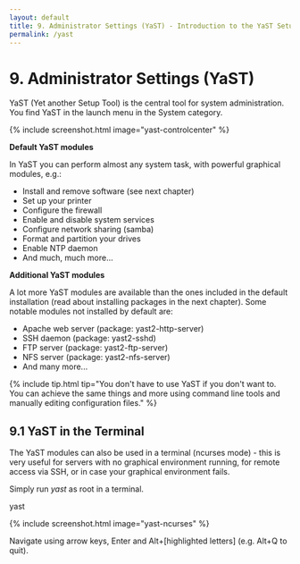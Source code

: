 ```yaml
---
layout: default
title: 9. Administrator Settings (YaST) - Introduction to the YaST Setup Tool
permalink: /yast
---
```


# 9. Administrator Settings (YaST)

YaST (Yet another Setup Tool) is the central tool for system administration. You find YaST in the launch menu in the System category.

{% include screenshot.html image="yast-controlcenter" %}

<b>Default YaST modules</b>

In YaST you can perform almost any system task, with powerful graphical modules, e.g.:
<ul>
<li>Install and remove software (see next chapter)</li>
<li>Set up your printer</li>
<li>Configure the firewall</li>
<li>Enable and disable system services</li>
<li>Configure network sharing (samba)</li>
<li>Format and partition your drives</li>
<li>Enable NTP daemon</li>
<li>And much, much more...</li>
</ul>

<b>Additional YaST modules</b>

A lot more YaST modules are available than the ones included in the default installation (read about installing packages in the next chapter). Some notable modules not installed by default are:

<ul>
<li>Apache web server (package: yast2-http-server)</li>
<li>SSH daemon (package: yast2-sshd)</li>
<li>FTP server (package: yast2-ftp-server)</li>
<li>NFS server (package: yast2-nfs-server)</li>
<li>And many more...</li>
</ul>

{% include tip.html tip="You don't have to use YaST if you don't want to. You can achieve the same things and more using command line tools and manually editing configuration files." %}

## 9.1 YaST in the Terminal

The YaST modules can also be used in a terminal (ncurses mode) - this is very useful for servers with no graphical environment running, for remote access via SSH, or in case your graphical environment fails.

Simply run <i>yast</i> as root in a terminal.

<div class="clroot">yast</div>

{% include screenshot.html image="yast-ncurses" %}

Navigate using arrow keys, Enter and Alt+[highlighted letters] (e.g. Alt+Q to quit).
